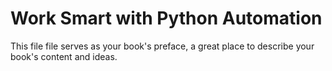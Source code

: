 # Work Smart with Python Automation

This file file serves as your book's preface, a great place to describe your book's content and ideas.

